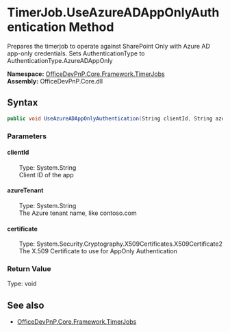 # TimerJob.UseAzureADAppOnlyAuthentication Method  
Prepares the timerjob to operate against SharePoint Only with Azure AD app-only credentials. Sets AuthenticationType to AuthenticationType.AzureADAppOnly  

**Namespace:** [OfficeDevPnP.Core.Framework.TimerJobs](OfficeDevPnP.Core.Framework.TimerJobs.md)  
**Assembly:** OfficeDevPnP.Core.dll  
## Syntax
```C#
public void UseAzureADAppOnlyAuthentication(String clientId, String azureTenant, X509Certificate2 certificate)
```
### Parameters
#### clientId  
&emsp;&emsp;Type: System.String  
&emsp;&emsp;Client ID of the app  

#### azureTenant  
&emsp;&emsp;Type: System.String  
&emsp;&emsp;The Azure tenant name, like contoso.com  

#### certificate  
&emsp;&emsp;Type: System.Security.Cryptography.X509Certificates.X509Certificate2  
&emsp;&emsp;The X.509 Certificate to use for AppOnly Authentication  

### Return Value
Type: void  

## See also
- [OfficeDevPnP.Core.Framework.TimerJobs](OfficeDevPnP.Core.Framework.TimerJobs.md)
